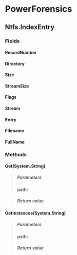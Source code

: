 ﻿# PowerForensics


## Ntfs.IndexEntry

### Fields

#### RecordNumber

#### Directory

#### Size

#### StreamSize

#### Flags

#### Stream

#### Entry

#### Filename

#### FullName

### Methods


#### Get(System.String)

> ##### Parameters
> **path:** 

> ##### Return value
> 

#### GetInstances(System.String)

> ##### Parameters
> **path:** 

> ##### Return value
> 